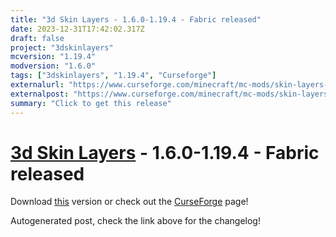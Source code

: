 ```yaml
---
title: "3d Skin Layers - 1.6.0-1.19.4 - Fabric released"
date: 2023-12-31T17:42:02.317Z
draft: false
project: "3dskinlayers"
mcversion: "1.19.4"
modversion: "1.6.0"
tags: ["3dskinlayers", "1.19.4", "Curseforge"]
externalurl: "https://www.curseforge.com/minecraft/mc-mods/skin-layers-3d/files/4997335"
externalpost: "https://www.curseforge.com/minecraft/mc-mods/skin-layers-3d/files/4997335"
summary: "Click to get this release"
---
```

# [3d Skin Layers](/project/3dskinlayers) - 1.6.0-1.19.4 - Fabric released
Download [this](https://www.curseforge.com/minecraft/mc-mods/skin-layers-3d/files/4997335) version or check out the [CurseForge](https://www.curseforge.com/minecraft/mc-mods/skin-layers-3d) page!

Autogenerated post, check the link above for the changelog!
